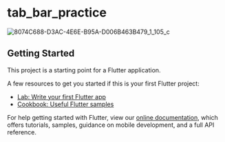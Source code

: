 # tab_bar_practice

![8074C688-D3AC-4E6E-B95A-D006B463B479_1_105_c](https://user-images.githubusercontent.com/73986840/117102754-ef459c80-adb3-11eb-83aa-b302823bac32.jpeg)

## Getting Started

This project is a starting point for a Flutter application.

A few resources to get you started if this is your first Flutter project:

- [Lab: Write your first Flutter app](https://flutter.dev/docs/get-started/codelab)
- [Cookbook: Useful Flutter samples](https://flutter.dev/docs/cookbook)

For help getting started with Flutter, view our
[online documentation](https://flutter.dev/docs), which offers tutorials,
samples, guidance on mobile development, and a full API reference.
